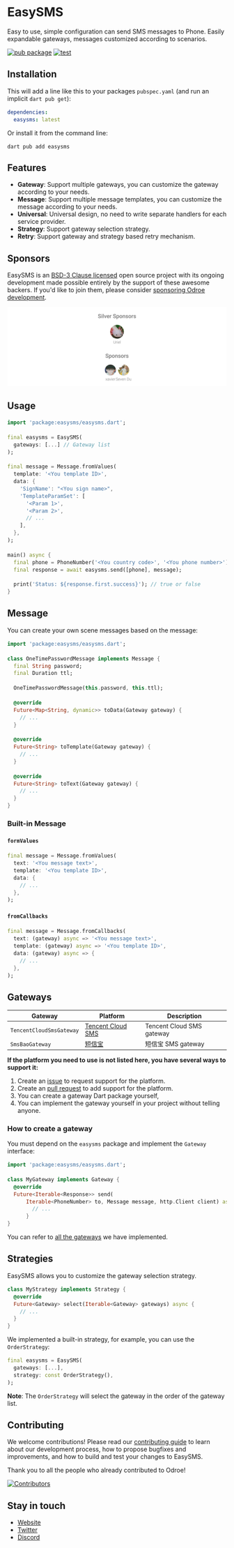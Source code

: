 # EasySMS

Easy to use, simple configuration can send SMS messages to Phone. Easily expandable gateways, messages customized according to scenarios.

[![pub package](https://img.shields.io/pub/v/easysms.svg)](https://pub.dev/packages/easysms)
[![test](https://github.com/odroe/easysms/actions/workflows/test.yml/badge.svg)](https://github.com/odroe/easysms/actions/workflows/test.yml)

## Installation

This will add a line like this to your packages `pubspec.yaml` (and run an implicit `dart pub get`):

```yaml
dependencies:
  easysms: latest
```

Or install it from the command line:

```shell
dart pub add easysms
```

## Features

- **Gateway**: Support multiple gateways, you can customize the gateway according to your needs.
- **Message**: Support multiple message templates, you can customize the message according to your needs.
- **Universal**: Universal design, no need to write separate handlers for each service provider.
- **Strategy**: Support gateway selection strategy.
- **Retry**: Support gateway and strategy based retry mechanism.

## Sponsors

EasySMS is an [BSD-3 Clause licensed](LICENSE) open source project with its ongoing development made possible entirely by the support of these awesome backers. If you'd like to join them, please consider [sponsoring Odroe development](https://github.com/sponsors/odroe).

<p align="center">
  <a target="_blank" href="https://github.com/sponsors/odroe#sponsors">
    <img alt="sponsors" src="https://github.com/odroe/.github/raw/main/sponsors.svg">
  </a>
</p>

## Usage

```dart
import 'package:easysms/easysms.dart';

final easysms = EasySMS(
  gateways: [...] // Gateway list
);

final message = Message.fromValues(
  template: '<You template ID>',
  data: {
    'SignName': "<You sign name>",
    'TemplateParamSet': [
      '<Param 1>',
      '<Param 2>',
      // ...
    ],
  },
);

main() async {
  final phone = PhoneNumber('<You country code>', '<You phone number>');
  final response = await easysms.send([phone], message);

  print('Status: ${response.first.success}'); // true or false
}
```

## Message

You can create your own scene messages based on the message:

```dart
import 'package:easysms/easysms.dart';

class OneTimePasswordMessage implements Message {
  final String password;
  final Duration ttl;

  OneTimePasswordMessage(this.password, this.ttl);

  @override
  Future<Map<String, dynamic>> toData(Gateway gateway) {
    // ...
  }

  @override
  Future<String> toTemplate(Gateway gateway) {
    // ...
  }

  @override
  Future<String> toText(Gateway gateway) {
    // ...
  }
}
```

### Built-in Message

#### `formValues`

```dart
final message = Message.fromValues(
  text: '<You message text>',
  template: '<You template ID>',
  data: {
    // ...
  },
);
```

#### `fromCallbacks`

```dart
final message = Message.fromCallbacks(
  text: (gateway) async => '<You message text>',
  template: (gateway) async => '<You template ID>',
  data: (gateway) async => {
    // ...
  },
);
```

## Gateways

| Gateway                  | Platform                                                   | Description               |
| ------------------------ | ---------------------------------------------------------- | ------------------------- |
| `TencentCloudSmsGateway` | [Tencent Cloud SMS](https://cloud.tencent.com/product/sms) | Tencent Cloud SMS gateway |
| `SmsBaoGateway`          | [短信宝](https://www.smsbao.com/)                          | 短信宝 SMS gateway        |

**If the platform you need to use is not listed here, you have several ways to support it:**

1. Create an [issue](https://github.com/odroe/easysms/issues/new) to request support for the platform.
2. Create an [pull request](https://github.com/odroe/easysms/pulls) to add support for the platform.
3. You can create a gateway Dart package yourself,
4. You can implement the gateway yourself in your project without telling anyone.

### How to create a gateway

You must depend on the `easysms` package and implement the `Gateway` interface:

```dart
import 'package:easysms/easysms.dart';

class MyGateway implements Gateway {
  @override
  Future<Iterable<Response>> send(
      Iterable<PhoneNumber> to, Message message, http.Client client) async {
        // ...
      }
}
```

You can refer to [all the gateways](/lib/) we have implemented.

## Strategies

EasySMS allows you to customize the gateway selection strategy.

```dart
class MyStrategy implements Strategy {
  @override
  Future<Gateway> select(Iterable<Gateway> gateways) async {
    // ...
  }
}
```

We implemented a built-in strategy, for example, you can use the `OrderStrategy`:

```dart
final easysms = EasySMS(
  gateways: [...],
  strategy: const OrderStrategy(),
);
```

**Note**: The `OrderStrategy` will select the gateway in the order of the gateway list.

## Contributing

We welcome contributions! Please read our [contributing guide](CONTRIBUTING.md) to learn about our development process, how to propose bugfixes and improvements, and how to build and test your changes to EasySMS.

Thank you to all the people who already contributed to Odroe!

[![Contributors](https://opencollective.com/openodroe/contributors.svg?width=890)](https://github.com/odroe/prisma-dart/graphs/contributors)

## Stay in touch

- [Website](https://odroe.com)
- [Twitter](https://twitter.com/odroeinc)
- [Discord](https://discord.gg/r27AjtUUbV)

